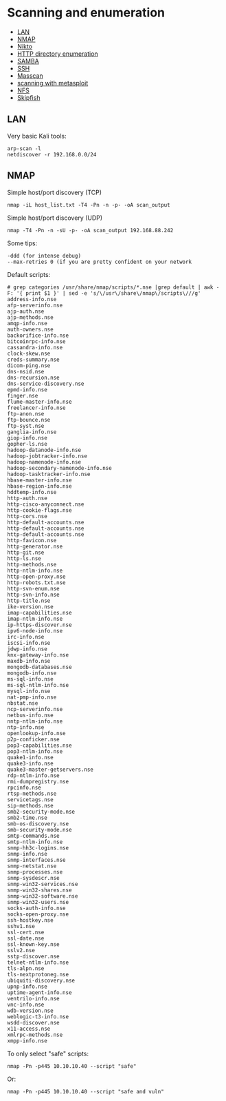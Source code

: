 # Scanning and enumeration

- [LAN](#lan)
- [NMAP](#nmap)
- [Nikto](#nikto)
- [HTTP directory enumeration](#http-directory-enumeration)
- [SAMBA](#samba)
- [SSH](#ssh)
- [Masscan](#masscan)
- [scanning with metasploit](#scanning-with-metasploit)
- [NFS](#nfs)
- [Skipfish](#skipfish)

## LAN

Very basic Kali tools:

```
arp-scan -l
netdiscover -r 192.168.0.0/24
```

## NMAP

Simple host/port discovery (TCP)

```
nmap -iL host_list.txt -T4 -Pn -n -p- -oA scan_output
```

Simple host/port discovery (UDP)

```
nmap -T4 -Pn -n -sU -p- -oA scan_output 192.168.88.242
```

Some tips:

```
-ddd (for intense debug)
--max-retries 0 (if you are pretty confident on your network
```

Default scripts:

```
# grep categories /usr/share/nmap/scripts/*.nse |grep default | awk -F: '{ print $1 }' | sed -e 's/\/usr\/share\/nmap\/scripts\///g'
address-info.nse
afp-serverinfo.nse
ajp-auth.nse
ajp-methods.nse
amqp-info.nse
auth-owners.nse
backorifice-info.nse
bitcoinrpc-info.nse
cassandra-info.nse
clock-skew.nse
creds-summary.nse
dicom-ping.nse
dns-nsid.nse
dns-recursion.nse
dns-service-discovery.nse
epmd-info.nse
finger.nse
flume-master-info.nse
freelancer-info.nse
ftp-anon.nse
ftp-bounce.nse
ftp-syst.nse
ganglia-info.nse
giop-info.nse
gopher-ls.nse
hadoop-datanode-info.nse
hadoop-jobtracker-info.nse
hadoop-namenode-info.nse
hadoop-secondary-namenode-info.nse
hadoop-tasktracker-info.nse
hbase-master-info.nse
hbase-region-info.nse
hddtemp-info.nse
http-auth.nse
http-cisco-anyconnect.nse
http-cookie-flags.nse
http-cors.nse
http-default-accounts.nse
http-default-accounts.nse
http-default-accounts.nse
http-favicon.nse
http-generator.nse
http-git.nse
http-ls.nse
http-methods.nse
http-ntlm-info.nse
http-open-proxy.nse
http-robots.txt.nse
http-svn-enum.nse
http-svn-info.nse
http-title.nse
ike-version.nse
imap-capabilities.nse
imap-ntlm-info.nse
ip-https-discover.nse
ipv6-node-info.nse
irc-info.nse
iscsi-info.nse
jdwp-info.nse
knx-gateway-info.nse
maxdb-info.nse
mongodb-databases.nse
mongodb-info.nse
ms-sql-info.nse
ms-sql-ntlm-info.nse
mysql-info.nse
nat-pmp-info.nse
nbstat.nse
ncp-serverinfo.nse
netbus-info.nse
nntp-ntlm-info.nse
ntp-info.nse
openlookup-info.nse
p2p-conficker.nse
pop3-capabilities.nse
pop3-ntlm-info.nse
quake1-info.nse
quake3-info.nse
quake3-master-getservers.nse
rdp-ntlm-info.nse
rmi-dumpregistry.nse
rpcinfo.nse
rtsp-methods.nse
servicetags.nse
sip-methods.nse
smb2-security-mode.nse
smb2-time.nse
smb-os-discovery.nse
smb-security-mode.nse
smtp-commands.nse
smtp-ntlm-info.nse
snmp-hh3c-logins.nse
snmp-info.nse
snmp-interfaces.nse
snmp-netstat.nse
snmp-processes.nse
snmp-sysdescr.nse
snmp-win32-services.nse
snmp-win32-shares.nse
snmp-win32-software.nse
snmp-win32-users.nse
socks-auth-info.nse
socks-open-proxy.nse
ssh-hostkey.nse
sshv1.nse
ssl-cert.nse
ssl-date.nse
ssl-known-key.nse
sslv2.nse
sstp-discover.nse
telnet-ntlm-info.nse
tls-alpn.nse
tls-nextprotoneg.nse
ubiquiti-discovery.nse
upnp-info.nse
uptime-agent-info.nse
ventrilo-info.nse
vnc-info.nse
wdb-version.nse
weblogic-t3-info.nse
wsdd-discover.nse
x11-access.nse
xmlrpc-methods.nse
xmpp-info.nse
```

To only select "safe" scripts:

```
nmap -Pn -p445 10.10.10.40 --script "safe"
```

Or:

```
nmap -Pn -p445 10.10.10.40 --script "safe and vuln"
```


